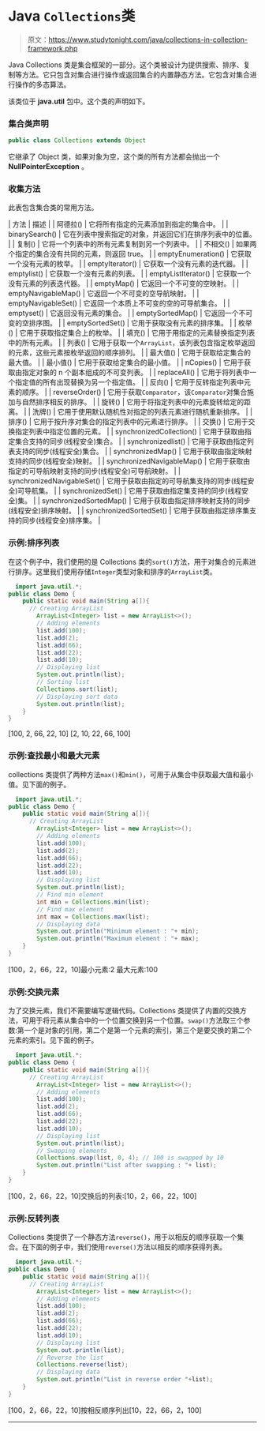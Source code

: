 # Java `Collections`类

> 原文：<https://www.studytonight.com/java/collections-in-collection-framework.php>

Java Collections 类是集合框架的一部分。这个类被设计为提供搜索、排序、复制等方法。它只包含对集合进行操作或返回集合的内置静态方法。它包含对集合进行操作的多态算法。

该类位于 **java.util** 包中。这个类的声明如下。

### 集合类声明

```java
public class Collections extends Object
```

它继承了 Object 类，如果对象为空，这个类的所有方法都会抛出一个 **NullPointerException** 。

### 收集方法

此表包含集合类的常用方法。

| 方法 | 描述 |
| 阿德拉() | 它将所有指定的元素添加到指定的集合中。 |
| binarySearch() | 它在列表中搜索指定的对象，并返回它们在排序列表中的位置。 |
| 复制() | 它将一个列表中的所有元素复制到另一个列表中。 |
| 不相交() | 如果两个指定的集合没有共同的元素，则返回 true。 |
| emptyEnumeration() | 它获取一个没有元素的枚举。 |
| emptyIterator() | 它获取一个没有元素的迭代器。 |
| emptylist() | 它获取一个没有元素的列表。 |
| emptyListIterator() | 它获取一个没有元素的列表迭代器。 |
| emptyMap() | 它返回一个不可变的空映射。 |
| emptyNavigableMap() | 它返回一个不可变的空导航映射。 |
| emptyNavigableSet() | 它返回一个本质上不可变的空的可导航集合。 |
| emptyset() | 它返回没有元素的集合。 |
| emptySortedMap() | 它返回一个不可变的空排序图。 |
| emptySortedSet() | 它用于获取没有元素的排序集。 |
| 枚举() | 它用于获取指定集合上的枚举。 |
| 填充() | 它用于用指定的元素替换指定列表中的所有元素。 |
| 列表() | 它用于获取一个`ArrayList`，该列表包含指定枚举返回的元素，这些元素按枚举返回的顺序排列。 |
| 最大值() | 它用于获取给定集合的最大值。 |
| 最小值() | 它用于获取给定集合的最小值。 |
| nCopies() | 它用于获取由指定对象的 n 个副本组成的不可变列表。 |
| replaceAll() | 它用于将列表中一个指定值的所有出现替换为另一个指定值。 |
| 反向() | 它用于反转指定列表中元素的顺序。 |
| reverseOrder() | 它用于获取`Comparator`，该`Comparator`对集合施加与自然排序相反的排序。 |
| 旋转() | 它用于将指定列表中的元素旋转给定的距离。 |
| 洗牌() | 它用于使用默认随机性对指定的列表元素进行随机重新排序。 |
| 排序() | 它用于按升序对集合的指定列表中的元素进行排序。 |
| 交换() | 它用于交换指定列表中指定位置的元素。 |
| synchronizedCollection() | 它用于获取由指定集合支持的同步(线程安全)集合。 |
| synchronizedlist() | 它用于获取由指定列表支持的同步(线程安全)集合。 |
| synchronizedMap() | 它用于获取由指定映射支持的同步(线程安全)映射。 |
| synchronizedNavigableMap() | 它用于获取由指定的可导航映射支持的同步(线程安全)可导航映射。 |
| synchronizedNavigableSet() | 它用于获取由指定的可导航集支持的同步(线程安全)可导航集。 |
| synchronizedSet() | 它用于获取由指定集支持的同步(线程安全)集。 |
| synchronizedSortedMap() | 它用于获取由指定排序映射支持的同步(线程安全)排序映射。 |
| synchronizedSortedSet() | 它用于获取由指定排序集支持的同步(线程安全)排序集。 |

### 示例:排序列表

在这个例子中，我们使用的是 Collections 类的`sort()`方法，用于对集合的元素进行排序。这里我们使用存储`Integer`类型对象和排序的`ArrayList`类。

```java
  import java.util.*;  
public class Demo {  
    public static void main(String a[]){
      // Creating ArrayList
        ArrayList<Integer> list = new ArrayList<>();
        // Adding elements
        list.add(100);  
        list.add(2);  
        list.add(66); 
        list.add(22);
        list.add(10);
        // Displaying list
        System.out.println(list);
        // Sorting list
        Collections.sort(list);
        // Displaying sort data
        System.out.println(list);
    }  
} 

```

[100, 2, 66, 22, 10] [2, 10, 22, 66, 100]

### 示例:查找最小和最大元素

collections 类提供了两种方法`max()`和`min()`，可用于从集合中获取最大值和最小值。见下面的例子。

```java
  import java.util.*;  
public class Demo {  
    public static void main(String a[]){
      // Creating ArrayList
        ArrayList<Integer> list = new ArrayList<>();
        // Adding elements
        list.add(100);  
        list.add(2);  
        list.add(66); 
        list.add(22);
        list.add(10);
        // Displaying list
        System.out.println(list);
        // Find min element
        int min = Collections.min(list);
        // Find max element
        int max = Collections.max(list);
        // Displaying data
        System.out.println("Minimum element : "+ min);
        System.out.println("Maximum element : "+ max);
    }  
} 

```

[100，2，66，22，10]最小元素:2 最大元素:100

### 示例:交换元素

为了交换元素，我们不需要编写逻辑代码。Collections 类提供了内置的交换方法，可用于将元素从集合中的一个位置交换到另一个位置。`swap()`方法取三个参数:第一个是对象的引用，第二个是第一个元素的索引，第三个是要交换的第二个元素的索引。见下面的例子。

```java
  import java.util.*;  
public class Demo {  
    public static void main(String a[]){
      // Creating ArrayList
        ArrayList<Integer> list = new ArrayList<>();
        // Adding elements
        list.add(100);  
        list.add(2);  
        list.add(66); 
        list.add(22);
        list.add(10);
        // Displaying list
        System.out.println(list);
        // Swapping elements
        Collections.swap(list, 0, 4); // 100 is swapped by 10
        System.out.println("List after swapping : "+ list);
    }  
} 

```

[100，2，66，22，10]交换后的列表:[10，2，66，22，100]

### 示例:反转列表

Collections 类提供了一个静态方法`reverse()`，用于以相反的顺序获取一个集合。在下面的例子中，我们使用`reverse()`方法以相反的顺序获得列表。

```java
  import java.util.*;  
public class Demo {  
    public static void main(String a[]){
      // Creating ArrayList
        ArrayList<Integer> list = new ArrayList<>();
        // Adding elements
        list.add(100);  
        list.add(2);  
        list.add(66); 
        list.add(22);
        list.add(10);
        // Displaying list
        System.out.println(list);
        // Reverse the list
        Collections.reverse(list);
        // Displaying data
        System.out.println("List in reverse order "+list);
    }  
} 

```

[100，2，66，22，10]按相反顺序列出[10，22，66，2，100]

* * *
